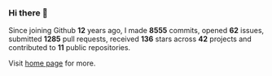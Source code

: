 ### Hi there 👋

Since joining Github **12** years ago, I made **8555** commits, opened **62** issues, submitted **1285** pull requests, received **136** stars across **42** projects and contributed to **11** public repositories.

Visit <a href="https://j15h.nu">home page</a> for more.
